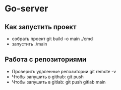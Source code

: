 # Go-server

## Как запустить проект

- собрать проект git build -o main ./cmd
- запустить ./main

## Работа с репозиториями

- Проверить удаленные репозитории git remote -v
- Чтобы запушить в github: git push
- Чтобы запушить в gitlab: git push gitlab main
